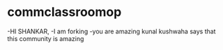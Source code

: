 # commclassroomop
-HI SHANKAR, 
-I am forking 
-you are amazing
kunal kushwaha says that this community is amazing

